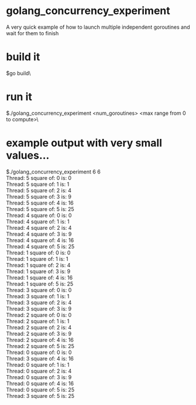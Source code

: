 # golang_concurrency_experiment
A very quick example of how to launch multiple independent goroutines and wait for them to finish

# build it
$go build\

# run it
$./golang_concurrency_experiment <num_goroutines> <max range from 0 to compute>\

# example output with very small values...
$./golang_concurrency_experiment 6 6\
Thread: 5  square of: 0 is: 0\
Thread: 5  square of: 1 is: 1\
Thread: 5  square of: 2 is: 4\
Thread: 5  square of: 3 is: 9\
Thread: 5  square of: 4 is: 16\
Thread: 5  square of: 5 is: 25\
Thread: 4  square of: 0 is: 0\
Thread: 4  square of: 1 is: 1\
Thread: 4  square of: 2 is: 4\
Thread: 4  square of: 3 is: 9\
Thread: 4  square of: 4 is: 16\
Thread: 4  square of: 5 is: 25\
Thread: 1  square of: 0 is: 0\
Thread: 1  square of: 1 is: 1\
Thread: 1  square of: 2 is: 4\
Thread: 1  square of: 3 is: 9\
Thread: 1  square of: 4 is: 16\
Thread: 1  square of: 5 is: 25\
Thread: 3  square of: 0 is: 0\
Thread: 3  square of: 1 is: 1\
Thread: 3  square of: 2 is: 4\
Thread: 3  square of: 3 is: 9\
Thread: 2  square of: 0 is: 0\
Thread: 2  square of: 1 is: 1\
Thread: 2  square of: 2 is: 4\
Thread: 2  square of: 3 is: 9\
Thread: 2  square of: 4 is: 16\
Thread: 2  square of: 5 is: 25\
Thread: 0  square of: 0 is: 0\
Thread: 3  square of: 4 is: 16\
Thread: 0  square of: 1 is: 1\
Thread: 0  square of: 2 is: 4\
Thread: 0  square of: 3 is: 9\
Thread: 0  square of: 4 is: 16\
Thread: 0  square of: 5 is: 25\
Thread: 3  square of: 5 is: 25
